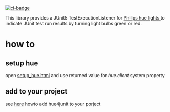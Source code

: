 [![ci-badge]][ci-actions]

This library provides a JUnit5 TestExecutionListener for [Philips hue lights ](https://www2.meethue.com/en-us) to indicate JUnit test run results by turning light bulbs green or red.

# how to
## setup hue
open [setup_hue.html](http://htmlpreview.github.io/?https://github.com/mklose/hue4junit/blob/master/setup_hue.html) and use returned value for _hue.client_ system property
## add to your project

see [here](https://github.com/swkBerlin/kata-bootstraps/tree/master/java/hue4j5) howto add hue4junit to your porject

[ci-badge]:https://github.com/mklose/hue4junit/workflows/CI/badge.svg "CI build status"
[ci-actions]: https://github.com/mklose/hue4junit/actions
